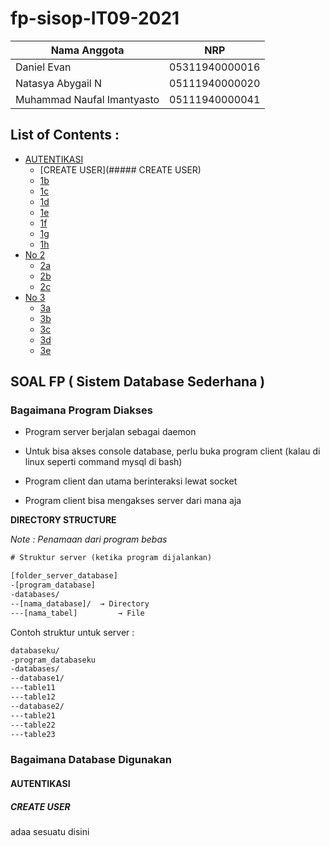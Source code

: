 # fp-sisop-IT09-2021

Nama Anggota | NRP
------------------- | --------------		
Daniel Evan | 05311940000016
Natasya Abygail N | 05111940000020
Muhammad Naufal Imantyasto | 05111940000041

## List of Contents :
- [AUTENTIKASI](####AUTENTIKASI)
	- [CREATE USER](##### CREATE USER)
	- [1b](#1B)
	- [1c](#1C)
	- [1d](#1D)
	- [1e](#1E)
	- [1f](#1F)
	- [1g](#1G)
	- [1h](#1H)
- [No 2](#Cara-Pengerjaan)
	- [2a](#2A)
	- [2b](#2B)
	- [2c](#2C)
- [No 3](#Cara-Pengerjaan)
	- [3a](#3A)
	- [3b](#3B)
	- [3c](#3C)
	- [3d](#3D)
	- [3e](#3E)

## SOAL FP ( Sistem Database Sederhana )

### Bagaimana Program Diakses

- Program server berjalan sebagai daemon

- Untuk bisa akses console database, perlu buka program client (kalau di linux seperti command mysql di bash)

- Program client dan utama berinteraksi lewat socket

- Program client bisa mengakses server dari mana aja


**DIRECTORY STRUCTURE**

*Note : Penamaan dari program bebas*

```txt
# Struktur server (ketika program dijalankan)

[folder_server_database]
-[program_database]
-databases/
--[nama_database]/  → Directory
---[nama_tabel]         → File
```
Contoh struktur untuk server :
```txt
databaseku/
-program_databaseku
-databases/
--database1/
---table11
---table12
--database2/
---table21
---table22
---table23
```

### Bagaimana Database Digunakan
#### AUTENTIKASI
##### CREATE USER
adaa sesuatu disini
